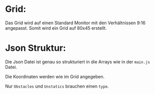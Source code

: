 # Grid:
Das Grid wird auf einen Standard Monitor mit den Verhältnissen 9:16 angepasst. Somit wird ein Grid auf 80x45 erstellt.

# Json Struktur:
Die Json Datei ist genau so strukturiert in die Arrays wie in der `main.js` Datei.

Die Koordinaten werden wie im Grid angegeben.

Nur `Obstacles` und `Unstatics` brauchen einen `type`.
